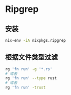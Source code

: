 # Ripgrep

## 安装

```sh
nix-env -iA nixpkgs.ripgrep
```

## 根据文件类型过滤

```sh
rg 'fn run' -g '*.rs'
# 或者
rg 'fn run' --type rust
# 或者
rg 'fn run' -trust
```
